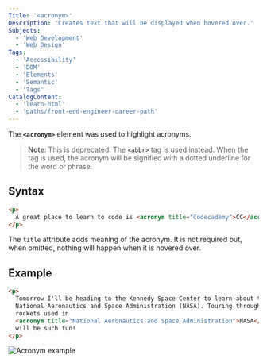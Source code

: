 ```yaml
---
Title: '<acronym>'
Description: 'Creates text that will be displayed when hovered over.'
Subjects:
  - 'Web Development'
  - 'Web Design'
Tags:
  - 'Accessibility'
  - 'DOM'
  - 'Elements'
  - 'Semantic'
  - 'Tags'
CatalogContent:
  - 'learn-html'
  - 'paths/front-end-engineer-career-path'
---
```


The **`<acronym>`** element was used to highlight acronyms.

> **Note**: This is deprecated. The [`<abbr>`](https://www.codecademy.com/resources/docs/html/elements/abbr) tag is used instead. When the tag is used, the acronym will be signified with a dotted underline for the word or phrase.

## Syntax

```html
<p>
  A great place to learn to code is <acronym title="Codecademy">CC</acronym>
</p>
```

The `title` attribute adds meaning of the acronym. It is not required but, when omitted, nothing will happen when it is hovered over.

## Example

```html
<p>
  Tomorrow I'll be heading to the Kennedy Space Center to learn about the
  National Aeronautics and Space Administration (NASA). Touring through the
  rockets used in
  <acronym title="National Aeronautics and Space Administration">NASA</acronym>
  will be such fun!
</p>
```

![Acronym example](https://raw.githubusercontent.com/Codecademy/docs/main/media/abbr-example.png)

